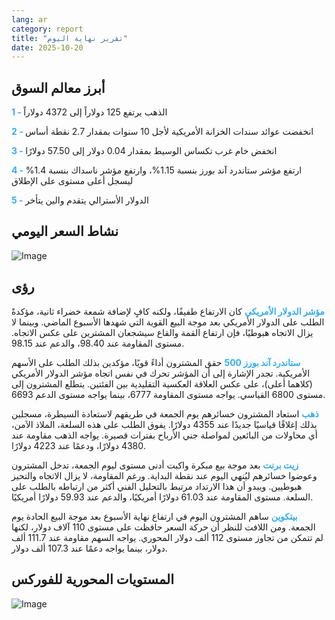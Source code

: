 ```yaml
---
lang: ar
category: report
title: "تقرير نهاية اليوم"
date: 2025-10-20
---
```



<h2>أبرز معالم السوق</h2>
<strong style="color: #2caef7;">1 - </strong> الذهب يرتفع 125 دولاراً إلى 4372 دولاراً

<strong style="color: #2caef7;">2 - </strong> انخفضت عوائد سندات الخزانة الأمريكية لأجل 10 سنوات بمقدار 2.7 نقطة أساس

<strong style="color: #2caef7;">3 - </strong> انخفض خام غرب تكساس الوسيط بمقدار 0.04 دولار إلى 57.50 دولارًا

<strong style="color: #2caef7;">4 - </strong> ارتفع مؤشر ستاندرد آند بورز بنسبة 1.15%، وارتفع مؤشر ناسداك بنسبة 1.4% ليسجل أعلى مستوى على الإطلاق

<strong style="color: #2caef7;">5 - </strong> الدولار الأسترالي يتقدم والين يتأخر



<h2>نشاط السعر اليومي</h2>
<img src="https://markleighedu.github.io/img/Oct-2025/20-Oct-2025/price.jpg" alt="Image"/>

<h2>رؤى</h2>
<strong style="color: #2caef7;">مؤشر الدولار الأمريكي</strong> كان الارتفاع طفيفًا، ولكنه كافٍ لإضافة شمعة خضراء ثانية، مؤكدةً الطلب على الدولار الأمريكي بعد موجة البيع القوية التي شهدها الأسبوع الماضي. وبينما لا يزال الاتجاه هبوطيًا، فإن ارتفاع القمة والقاع سيشجعان المشترين على عكس الاتجاه. مستوى المقاومة عند 98.40، والدعم عند 98.15.

<strong style="color: #2caef7;">ستاندرد آند بورز 500</strong> حقق المشترون أداءً قويًا، مؤكدين بذلك الطلب على الأسهم الأمريكية. تجدر الإشارة إلى أن المؤشر تحرك في نفس اتجاه مؤشر الدولار الأمريكي (كلاهما أعلى)، على عكس العلاقة العكسية التقليدية بين الفئتين. يتطلع المشترون إلى مستوى 6800 القياسي. يواجه مستوى المقاومة 6777، بينما يواجه مستوى الدعم 6693.

<strong style="color: #2caef7;">ذهب</strong> استعاد المشترون خسائرهم يوم الجمعة في طريقهم لاستعادة السيطرة، مسجلين بذلك إغلاقًا قياسيًا جديدًا عند 4355 دولارًا. يفوق الطلب على هذه السلعة، الملاذ الآمن، أي محاولات من البائعين لمواصلة جني الأرباح بفترات قصيرة. يواجه الذهب مقاومة عند 4380 دولارًا، ودعمًا عند 4223 دولارًا.

<strong style="color: #2caef7;">زيت برنت</strong> بعد موجة بيع مبكرة واكبت أدنى مستوى ليوم الجمعة، تدخل المشترون وعوضوا خسائرهم ليُنهي اليوم عند نقطة البداية. ورغم المقاومة، لا يزال الاتجاه والتحيز هبوطيين. ويبدو أن هذا الارتداد مرتبط بالتحليل الفني أكثر من ارتباطه بالطلب على السلعة. مستوى المقاومة عند 61.03 دولارًا أمريكيًا، والدعم عند 59.93 دولارًا أمريكيًا.

<strong style="color: #2caef7;">بيتكوين</strong> ساهم المشترون اليوم في ارتفاع نهاية الأسبوع بعد موجة البيع الحادة يوم الجمعة. ومن اللافت للنظر أن حركة السعر حافظت على مستوى 110 آلاف دولار، لكنها لم تتمكن من تجاوز مستوى 112 ألف دولار المحوري. يواجه السهم مقاومة عند 111.7 ألف دولار، بينما يواجه دعمًا عند 107.3 ألف دولار.



<h2>المستويات المحورية للفوركس</h2>
<img src="https://markleighedu.github.io/img/Oct-2025/20-Oct-2025/pivot.jpg" alt="Image"/>